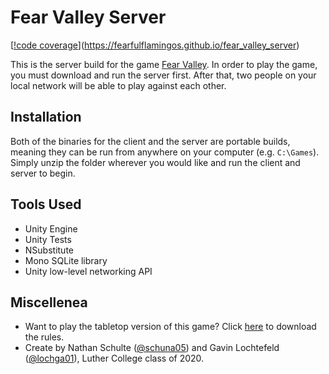 # Fear Valley Server

[[!code coverage](https://github.com/FearfulFlamingos/fear_valley_server/blob/master/docs/badge_linecoverage.png)](https://fearfulflamingos.github.io/fear_valley_server)

This is the server build for the game [Fear Valley](https://www.github.com/schuna05/senior_project). In order to play the game, you must download and run the server first. After that, two people on your local network will be able to play against each other.

## Installation

Both of the binaries for the client and the server are portable builds, meaning they can be run from anywhere on your computer (e.g. `C:\Games`). Simply unzip the folder wherever you would like and run the client and server to begin.

## Tools Used

* Unity Engine
* Unity Tests
* NSubstitute
* Mono SQLite library
* Unity low-level networking API

## Miscellenea

* Want to play the tabletop version of this game? Click [here]() to download the rules.
* Create by Nathan Schulte ([@schuna05](https://www.github.com/schuna05)) and Gavin Lochtefeld ([@lochga01](https://www.github.com/lochga01)), Luther College class of 2020.

